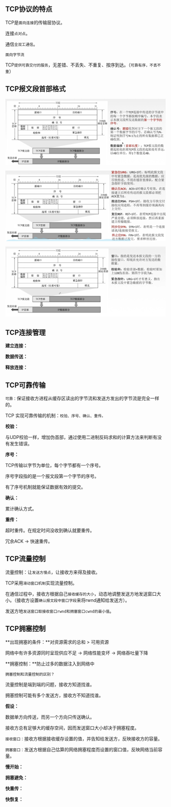 ## TCP协议的特点

TCP是`面向连接`的传输层协议。

连接`点对点`。

通信`全双工通信`。

`面向字节流`

TCP`提供可靠交付的服务`，无差错、不丢失、不重复、按序到达。（`可靠有序，不丢不重`）

## TCP报文段首部格式

![TCP报文段首部格式](../../images/408/TCP报文段首部格式.png)

![TCP报文段首部格式1](../../images/408/TCP报文段首部格式1.png)

![TCP报文段首部格式2](../../images/408/TCP报文段首部格式2.png)

## TCP连接管理

**建立连接：**

**数据传送：**

**释放连接：**

## TCP可靠传输

`可靠：`保证接收方进程从缓存区读出的字节流和发送方发出的字节流是完全一样的。

TCP 实现可靠传输的机制：`校验、序号、确认、重传。`

**校验：**

与UDP校验一样，增加伪首部，通过使用二进制反码求和的计算方法来判断有没有发生错误。

**序号：**

TCP传输以字节为单位，每个字节都有一个序号。

序号字段指的是一个报文段第一个字节的序号。

有了序号机制就能保证数据有效的提交。

**确认：**

累计确认方式。

**重传：**

超时重传。在规定时间没收到确认就要重传。

冗余ACK -> 快速重传。

## TCP流量控制

流量控制：让`发送方慢点`，让接收方来得及接收。

TCP采用`滑动窗口机制`实现流量控制。

在通信过程中，接收方根据自己`接收缓存的大小`，动态地调整发送方地发送窗口大小。（接收方设置`确认报文段中窗口字段`来将rwnd通知给发送方）。

发送方地`发送窗口取接收窗口rwnd和拥塞窗口cwnd的最小值`。



## TCP拥塞控制

**出现拥塞的条件：**对资源需求的总和 > 可用资源

网络中有许多资源同时呈现供应不足 -> 网络性能变坏 -> 网络吞吐量下降

**拥塞控制：**防止过多的数据注入到网络中

`拥塞控制和流量控制的区别？`

流量控制是端到端的问题，接收方知道找谁。

拥塞控制可能有多个发送方，接收方不知道找谁。

**假设：**

数据单方向传送，而另一个方向只传送确认。

接收方总有足够大的缓存空间，因而发送窗口大小却决于拥塞程度。

`接收窗口：`接收方根据接收缓存设置的值，并告知给发送方，反映接收方的容量。

`拥塞窗口：`发送方根据自己估算的网络拥塞程度而设置的窗口值，反映网络当前容量。

**慢开始：**

**拥塞避免：**

**快重传：**

**快恢复：**

